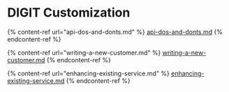 # DIGIT Customization

{% content-ref url="api-dos-and-donts.md" %}
[api-dos-and-donts.md](api-dos-and-donts.md)
{% endcontent-ref %}

{% content-ref url="writing-a-new-customer.md" %}
[writing-a-new-customer.md](writing-a-new-customer.md)
{% endcontent-ref %}

{% content-ref url="enhancing-existing-service.md" %}
[enhancing-existing-service.md](enhancing-existing-service.md)
{% endcontent-ref %}
